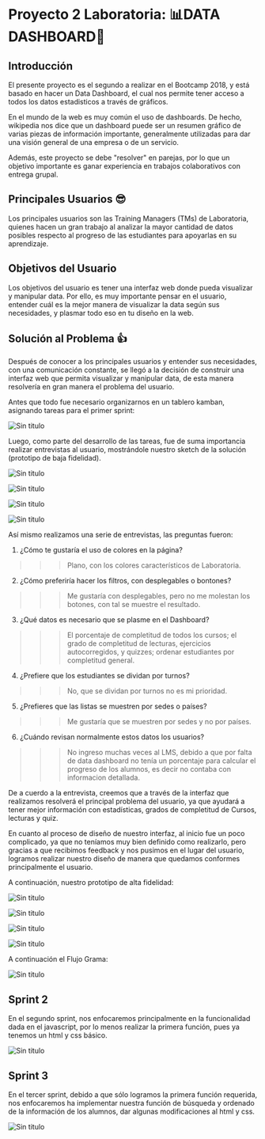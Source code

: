 # Proyecto 2 Laboratoria: 📊DATA DASHBOARD📑

## Introducción

El presente proyecto es el segundo a realizar en el Bootcamp 2018, y está basado 
en hacer un Data Dashboard, el cual nos permite tener acceso a todos los datos estadisticos a través de gráficos.

En el mundo de la web es muy común el uso de dashboards. De hecho, wikipedia nos dice que un dashboard puede ser un resumen gráfico de varias piezas de información importante, generalmente utilizadas para dar una visión general de una empresa o de un servicio.

Además, este proyecto se debe "resolver" en parejas, por lo que un objetivo importante es ganar experiencia en trabajos colaborativos con entrega grupal.

## Principales Usuarios 😎

Los principales usuarios son las Training Managers (TMs) de Laboratoria, quienes hacen un gran trabajo al analizar la mayor cantidad de datos posibles respecto al progreso de las estudiantes para apoyarlas en su aprendizaje.

## Objetivos del Usuario

Los objetivos del usuario es tener una interfaz web donde pueda visualizar y manipular data. Por ello, es muy importante pensar en el usuario, entender cuál es la mejor manera de visualizar la data según sus necesidades, y plasmar todo eso en tu diseño en la web.

## Solución al Problema 👍

Después de conocer a los principales usuarios y entender sus necesidades, con 
una comunicación constante, se llegó a la decisión de construir una interfaz 
web que permita visualizar y manipular data, de esta manera resolvería en gran manera el problema del usuario.

Antes que todo fue necesario organizarnos en un tablero kamban, asignando tareas para el primer sprint:

![Sin titulo](http://subirimagen.me/uploads/20180614234848.jpg)

Luego, como parte del desarrollo de las tareas, fue de suma importancia realizar entrevistas al usuario, mostrándole nuestro sketch de la solución (prototipo de baja fidelidad).

![Sin titulo](http://subirimagen.me/uploads/20180615002703.jpg)

![Sin titulo](http://subirimagen.me/uploads/20180614235550.jpg)

![Sin titulo](http://subirimagen.me/uploads/20180615002747.jpg)

![Sin titulo](http://subirimagen.me/uploads/20180615002820.jpg)

Así mismo realizamos una serie de entrevistas, las preguntas fueron:
1. ¿Cómo te gustaría el uso de colores en la página?
>>>Plano, con los colores característicos de Laboratoria.

2. ¿Cómo preferiría hacer los filtros, con desplegables o bontones?
>>>Me gustaría con desplegables, pero no me molestan los botones, con tal se muestre el resultado.

3. ¿Qué datos es necesario que se plasme en el Dashboard?
>>>El porcentaje de completitud de todos los cursos; el grado de completitud de lecturas, ejercicios autocorregidos, y quizzes; ordenar estudiantes por completitud general.

4. ¿Prefiere que los estudiantes se dividan por turnos?
>>>No, que se dividan por turnos no es mi prioridad.

5. ¿Prefieres que las listas se muestren por sedes o países?
>>>Me gustaría que se muestren por sedes y no por países.

6. ¿Cuándo revisan normalmente estos datos los usuarios?
>>>No ingreso muchas veces al LMS, debido a que por falta de data dashboard no tenía un
porcentaje para calcular el progreso de los alumnos, es decir no contaba con informacion detallada.

De a cuerdo a la entrevista, creemos que a través de la interfaz que realizamos resolverá el principal problema del usuario, ya que ayudará a tener mejor información con estadísticas, grados de completitud de Cursos, lecturas y quiz.

En cuanto al proceso de diseño de nuestro interfaz, al inicio fue un poco complicado, ya que no teníamos muy bien definido como realizarlo, pero gracias a que recibimos feedback
y nos pusimos en el lugar del usuario, logramos realizar nuestro diseño de manera que quedamos conformes principalmente el usuario.

A continuación, nuestro prototipo de alta fidelidad:

![Sin titulo](http://subirimagen.me/uploads/20180615105126.png)

![Sin titulo](http://subirimagen.me/uploads/20180615105402.png)

![Sin titulo](http://subirimagen.me/uploads/20180615105423.png)

![Sin titulo](http://subirimagen.me/uploads/20180622082148.png)

A continuación el Flujo Grama:

![Sin titulo](http://subirimagen.me/uploads/20180625081814.png)

## Sprint 2

En el segundo sprint, nos enfocaremos principalmente en la funcionalidad dada en el javascript, por lo menos realizar la primera función, pues ya tenemos un html y css básico.

![Sin titulo](http://subirimagen.me/uploads/20180621221236.jpg)

## Sprint 3

En el tercer sprint, debido a que sólo logramos la primera función requerida, nos enfocaremos ha implementar nuestra función de búsqueda y ordenado de la información de los alumnos, dar algunas modificaciones al html y css.

![Sin titulo](http://subirimagen.me/uploads/20180702075222.jpg)